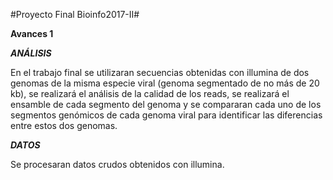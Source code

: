 #Proyecto Final Bioinfo2017-II#

**Avances 1**

***ANÁLISIS***

En el trabajo final se utilizaran secuencias obtenidas con illumina de dos genomas de la misma especie viral (genoma segmentado de no más de 20 kb), se realizará el análisis de la calidad de los reads, se realizará el ensamble de cada segmento del genoma y se compararan cada uno de los segmentos genómicos de cada genoma viral para identificar las diferencias entre estos dos genomas. 

***DATOS***

Se procesaran datos crudos obtenidos con illumina.